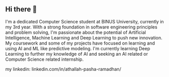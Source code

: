 ## Hi there 👋

I'm a dedicated Computer Science student at BINUS University, currently in my 3rd year. With a strong foundation in software engineering principles and problem solving, I'm passionate about the potential of Artificial Intelligence, Machine Learning and Deep Learning to push new innovation. My coursework and some of my projects have focused on learning and using AI and ML like predictive modeling. I'm currently learning Deep Learning to further my knowledge of AI and seeking an AI related or Computer Science related internship.

my linkedin: linkedin.com/in/athallah-pasha-ramadhan/
<!--
**Atshara/Atshara** is a ✨ _special_ ✨ repository because its `README.md` (this file) appears on your GitHub profile.

Here are some ideas to get you started:

- 🔭 I’m currently working on ...
- 🌱 I’m currently learning ...
- 👯 I’m looking to collaborate on ...
- 🤔 I’m looking for help with ...
- 💬 Ask me about ...
- 📫 How to reach me: ...
- 😄 Pronouns: ...
- ⚡ Fun fact: ...
-->
